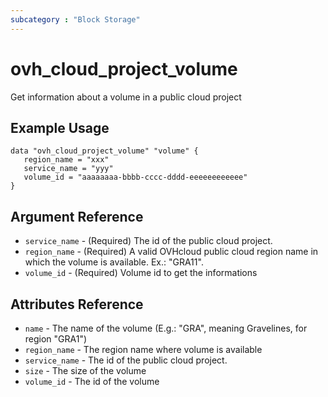 ```yaml
---
subcategory : "Block Storage"
---
```


# ovh_cloud_project_volume

Get information about a volume in a public cloud project

## Example Usage

```hcl
data "ovh_cloud_project_volume" "volume" {
   region_name = "xxx"
   service_name = "yyy"
   volume_id = "aaaaaaaa-bbbb-cccc-dddd-eeeeeeeeeeee"
}
```

## Argument Reference

* `service_name` - (Required) The id of the public cloud project.
* `region_name` - (Required) A valid OVHcloud public cloud region name in which the volume is available. Ex.: "GRA11".
* `volume_id` - (Required) Volume id to get the informations

## Attributes Reference

* `name` - The name of the volume (E.g.: "GRA", meaning Gravelines, for region "GRA1")
* `region_name` - The region name where volume is available
* `service_name` - The id of the public cloud project.
* `size` - The size of the volume
* `volume_id` - The id of the volume
